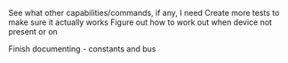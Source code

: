 See what other capabilities/commands, if any, I need
Create more tests to make sure it actually works
Figure out how to work out when device not present or on

Finish documenting - constants and bus
